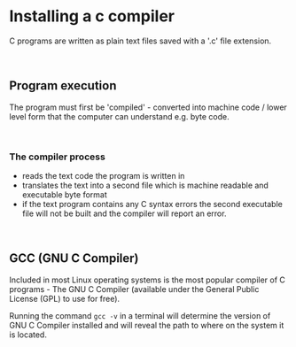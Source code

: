 # Installing a c compiler

C programs are written as plain text files saved with a '.c' file extension.  

<br>

## Program execution

The program must first be 'compiled' - converted into machine code / lower level form that the computer can understand e.g. byte code.

<br>

### The compiler process

- reads the text code the program is written in
- translates the text into a second file which is machine readable and executable byte format
- if the text program contains any C syntax errors the second executable file will not be built and the compiler will report an error. 

<br>

## GCC (GNU C Compiler) 

Included in most Linux operating systems is the most popular compiler of C programs - The GNU C Compiler (available under the General Public License (GPL) to use for free).

Running the command `gcc -v` in a terminal will determine the version of GNU C Compiler installed and will reveal the path to where on the system it is located.
